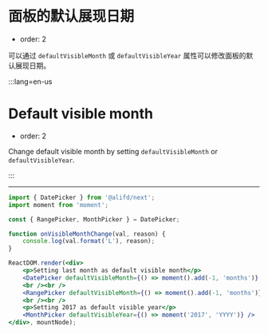 # 面板的默认展现日期

- order: 2

可以通过 `defaultVisibleMonth` 或 `defaultVisibleYear` 属性可以修改面板的默认展现日期。

:::lang=en-us
# Default visible month

- order: 2

Change default visible month by setting `defaultVisibleMonth` or `defaultVisibleYear`.

:::

---

````jsx
import { DatePicker } from '@alifd/next';
import moment from 'moment';

const { RangePicker, MonthPicker } = DatePicker;

function onVisibleMonthChange(val, reason) {
    console.log(val.format('L'), reason);
}

ReactDOM.render(<div>
    <p>Setting last month as default visible month</p>
    <DatePicker defaultVisibleMonth={() => moment().add(-1, 'months')} onVisibleMonthChange={onVisibleMonthChange} />
    <br /><br />
    <RangePicker defaultVisibleMonth={() => moment().add(-1, 'months')} onVisibleMonthChange={onVisibleMonthChange} />
    <br /><br />
    <p>Setting 2017 as default visible year</p>
    <MonthPicker defaultVisibleYear={() => moment('2017', 'YYYY')} />
</div>, mountNode);
````
